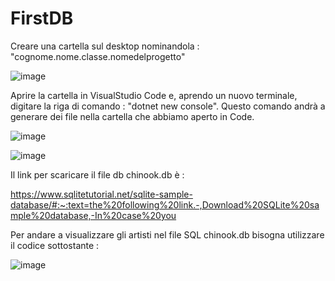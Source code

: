 # FirstDB

Creare una cartella sul desktop nominandola : "cognome.nome.classe.nomedelprogetto"

![image](https://user-images.githubusercontent.com/117436985/235085824-335c42ce-4538-4929-ae9f-4995d9ffc6b7.png)

Aprire la cartella in VisualStudio Code e, aprendo un nuovo terminale, digitare la riga di comando : "dotnet new console". Questo comando andrà a generare dei file nella cartella che abbiamo aperto in Code.


![image](https://user-images.githubusercontent.com/117436985/235087757-cebe3990-ddc3-4d95-b4fa-94a364c6e10a.png)


![image](https://user-images.githubusercontent.com/117436985/235088243-ec7f129e-3ace-4355-b198-8681ab9f4c89.png)

Il link per scaricare il file db chinook.db è : 

https://www.sqlitetutorial.net/sqlite-sample-database/#:~:text=the%20following%20link.-,Download%20SQLite%20sample%20database,-In%20case%20you

Per andare a visualizzare gli artisti nel file SQL chinook.db bisogna utilizzare il codice sottostante :

![image](https://user-images.githubusercontent.com/117436985/235088812-f6029c04-12a4-4f35-9594-6de4aa0c02f4.png)


